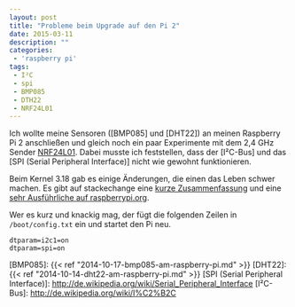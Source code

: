 ```yaml
---
layout: post
title: "Probleme beim Upgrade auf den Pi 2"
date: 2015-03-11
description: ""
categories: 
 - 'raspberry pi'
tags:
 - I²C
 - spi
 - BMP085
 - DTH22
 - NRF24L01
---
```



Ich wollte meine Sensoren ([BMP085] und [DHT22]) an meinen Raspberry Pi 2 anschließen und gleich noch
ein paar Experimente mit dem 2,4 GHz Sender [NRF24L01]. Dabei musste ich feststellen, dass der [I²C-Bus] und
das [SPI (Serial Peripheral Interface)] nicht wie gewohnt funktionieren.

Beim Kernel 3.18 gab es einige Änderungen, die einen das Leben schwer machen. Es gibt auf stackechange eine
[kurze Zusammenfassung] und eine [sehr Ausführliche auf raspberrypi.org].

Wer es kurz und knackig mag, der fügt die folgenden Zeilen in `/boot/config.txt` ein und startet den Pi neu.

```
dtparam=i2c1=on
dtparam=spi=on
```

[kurze Zusammenfassung]: http://raspberrypi.stackexchange.com/questions/27073/firmware-3-18-x-breaks-i2c-spi-audio-lirc-1-wire-e-g-dev-i2c-1-no-such-f
[sehr Ausführliche auf raspberrypi.org]: http://www.raspberrypi.org/forums/viewtopic.php?p=675658#p675658
[NRF24L01]: http://www.mikrocontroller.net/articles/NRF24L01_Tutorial
[BMP085]: {{< ref "2014-10-17-bmp085-am-raspberry-pi.md" >}}
[DHT22]: {{< ref "2014-10-14-dht22-am-raspberry-pi.md" >}}
[SPI (Serial Peripheral Interface)]: http://de.wikipedia.org/wiki/Serial_Peripheral_Interface
[I²C-Bus]: http://de.wikipedia.org/wiki/I%C2%B2C
